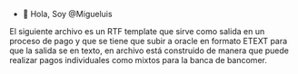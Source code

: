 - 👋 Hola, Soy @Migueluis

<!---
Migueluis/Migueluis is a ✨ special ✨ repository because its `README.md` (this file) appears on your GitHub profile.
You can click the Preview link to take a look at your changes.
--->
El siguiente archivo es un RTF template que sirve como salida en un proceso de pago y que se tiene que subir a oracle en formato ETEXT para que la salida se en texto, en archivo
está construido de manera que puede realizar pagos individuales como mixtos para la banca de bancomer.
